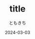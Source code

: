 ---
title: "title"
date: "2024-03-03"
excerpt: "description"
image: "/images//"
location: ""
category: '海外旅行'
author: 'ともきち'
authorImage: '/images/Introduce/introduce.jpg'
tags: ["海外"]
---